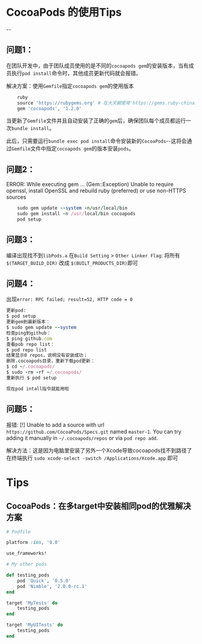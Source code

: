 # CocoaPods 的使用Tips
-- 
## 问题1：
在团队开发中，由于团队成员使用的是不同的`cocoapods gem`的安装版本，当有成员执行`pod install`命令时，其他成员更新代码就会报错。

解决方案：使用`Gemfile`指定`cocoapods gem`的使用版本

```ruby
	ruby
	source 'https://rubygems.org' # 在大天朝使用'https://gems.ruby-china.org'
	gem 'cocoapods', '1.2.0'
```
当更新了`Gemfile`文件并且自动安装了正确的`gem`后，确保团队每个成员都运行一次`bundle install`。

此后，只需要运行`bundle exec pod install`命令安装新的`CocoaPods`--这将会通过`Gemfile`文件中指定`cocoapods gem`的版本安装`pods`。

## 问题2：
ERROR: While executing gem ... (Gem::Exception) Unable to require openssl, install OpenSSL and rebuild ruby (preferred) or use non-HTTPS sources

```ruby
	sudo gem update --system -n/usr/local/bin
	sudo gem install -n /usr/local/bin cocoapods
	pod setup
```

## 问题3：
编译出现找不到`libPods.a`
在`Build Setting` > `Other Linker Flag`:
将所有`$(TARGET_BUILD_DIR)` 改成 `$(BUILT_PRODUCTS_DIR)`即可

## 问题4：
出现`error: RPC failed; result=52, HTTP code = 0`

```ruby
更新pod:
$ pod setup
更新gem到最新版本：
$ sudo gem update --system 
检查ping到github：
$ ping github.com
查看pob repo list：
$ pod repo list
结果显示0 repos，说明没有安装成功；
删除.cocoapods目录，重新下载pod更新：
$ cd ~/.cocoapods/
$ sudo -rm -rf ~/.cocoapods/
重新执行 $ pod setup

现在pod intall指令就能用啦
```

## 问题5：
报错: [!] Unable to add a source with url `https://github.com/CocoaPods/Specs.git` named `master-1`.
You can try adding it manually in `~/.cocoapods/repos` or via `pod repo add`.

解决方法：这是因为电脑里安装了另外一个Xcode导致cocoapods找不到路径了
在终端执行 `sudo xcode-select -switch /Applications/Xcode.app` 即可


# Tips
## CocoaPods：在多target中安装相同pod的优雅解决方案

```ruby
# Podfile

platform :ios, '9.0'

use_frameworks!

# My other pods

def testing_pods
    pod 'Quick', '0.5.0'
    pod 'Nimble', '2.0.0-rc.1'
end

target 'MyTests' do
    testing_pods
end

target 'MyUITests' do
    testing_pods
end
```
